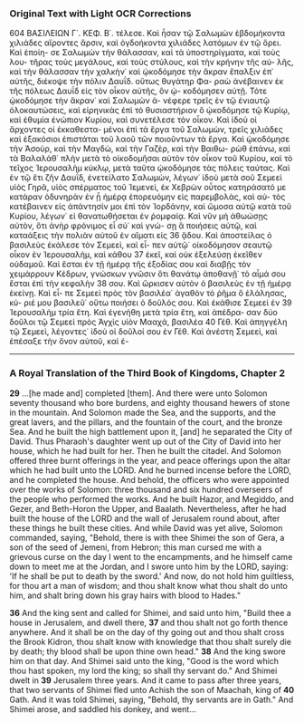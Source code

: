 ### Original Text with Light OCR Corrections

604 ΒΑΣΙΛΕΙΩΝ Γ΄. ΚΕΦ. Β΄.
τέλεσε. Καὶ ἦσαν τῷ Σαλωμὼν ἑβδομήκοντα χιλιάδες αἴροντες
ἄρσιν, καὶ ὀγδοήκοντα χιλιάδες λατόμων ἐν τῷ ὄρει. Καὶ ἐποίη-
σε Σαλωμὼν τὴν θάλασσαν, καὶ τὰ ὑποστηρίγματα, καὶ τοὺς λου-
τῆρας τοὺς μεγάλους, καὶ τοὺς στύλους, καὶ τὴν κρήνην τῆς αὐ-
λῆς, καὶ τὴν θάλασσαν τὴν χαλκὴν˙ καὶ ᾠκοδόμησε τὴν ἄκραν
ἔπαλξιν ἐπ᾿ αὐτῆς, διέκοψε τὴν πόλιν Δαυΐδ. οὕτως θυγάτηρ Φα-
ραὼ ἀνέβαινεν ἐκ τῆς πόλεως Δαυΐδ εἰς τὸν οἶκον αὐτῆς, ὃν ᾠ-
κοδόμησεν αὐτῇ. Τότε ᾠκοδόμησε τὴν ἄκραν˙ καὶ Σαλωμὼν ἀ-
νέφερε τρεῖς ἐν τῷ ἐνιαυτῷ ὁλοκαυτώσεις, καὶ εἰρηνικὰς ἐπὶ τὸ
θυσιαστήριον ὃ ᾠκοδόμησε τῷ Κυρίῳ, καὶ ἐθυμία ἐνώπιον Κυρίου,
καὶ συνετέλεσε τὸν οἶκον. Καὶ ἰδοὺ οἱ ἄρχοντες οἱ ἐκκαθεστα-
μένοι ἐπὶ τὰ ἔργα τοῦ Σαλωμὼν, τρεῖς χιλιάδες καὶ ἑξακόσιοι
ἐπιστάται τοῦ λαοῦ τῶν ποιοῦντων τὰ ἔργα. Καὶ ᾠκοδόμησε
τὴν Ἀσοὺρ, καὶ τὴν Μαγδὼ, καὶ τὴν Γαζὲρ, καὶ τὴν Βαιθω-
ρὼθ ἐπάνω, καὶ τὰ Βαλαλάθ˙ πλὴν μετὰ τὸ οἰκοδομῆσαι αὐτὸν
τὸν οἶκον τοῦ Κυρίου, καὶ τὸ τεῖχος Ἱερουσαλὴμ κύκλῳ, μετὰ
ταῦτα ᾠκοδόμησε τὰς πόλεις ταύτας. Καὶ ἐν τῷ ἔτι ζῆν Δαυΐδ,
ἐνετείλατο Σαλωμὼν, λέγων˙ ἰδοὺ μετὰ σοῦ Σεμεεὶ υἱὸς Γηρᾶ,
υἱὸς σπέρματος τοῦ Ἰεμενεὶ, ἐκ Χεβρὼν οὗτος κατηράσατό με
κατάραν ὀδυνηρὰν ἐν ᾗ ἡμέρᾳ ἐπορευόμην εἰς παρεμβολὰς, καὶ αὐ-
τὸς κατέβαινεν εἰς ἀπάντησίν μοι ἐπὶ τὸν Ἰορδάνην, καὶ ὤμοσα
αὐτῷ κατὰ τοῦ Κυρίου, λέγων˙ εἰ θανατωθήσεται ἐν ῥομφαίᾳ.
Καὶ νῦν μὴ ἀθωώσῃς αὐτὸν, ὅτι ἀνὴρ φρόνιμος εἶ σύ˙ καὶ γνώ-
σῃ ἃ ποιήσεις αὐτῷ, καὶ καταάξεις τὴν πολιὰν αὐτοῦ ἐν αἵματι εἰς
36 ᾅδου. Καὶ ἀποστείλας ὁ βασιλεὺς ἐκάλεσε τὸν Σεμεεὶ, καὶ εἶ-
πεν αὐτῷ˙ οἰκοδόμησον σεαυτῷ οἶκον ἐν Ἱερουσαλὴμ, καὶ κάθου
37 ἐκεῖ, καὶ οὐκ ἐξελεύσῃ ἐκεῖθεν οὐδαμοῦ. Καὶ ἔσται ἐν τῇ ἡμέρᾳ
τῆς ἐξοδίας σου καὶ διαβῇς τὸν χειμάρρουν Κέδρων, γνώσκων
γνῶσιν ὅτι θανάτῳ ἀποθανῇ˙ τὸ αἷμά σου ἔσται ἐπὶ τὴν κεφαλὴν
38 σου. Καὶ ὤρκισεν αὐτὸν ὁ βασιλεὺς ἐν τῇ ἡμέρᾳ ἐκείνῃ. Καὶ εἶ-
πε Σεμεεὶ πρὸς τὸν βασιλέα˙ ἀγαθὸν τὸ ῥῆμα ὃ ἐλάλησας, κύ-
ριέ μου βασιλεῦ˙ οὕτω ποιήσει ὁ δοῦλός σου. Καὶ ἐκάθισε Σεμεεὶ ἐν
39 Ἱερουσαλὴμ τρία ἔτη. Καὶ ἐγενήθη μετὰ τρία ἔτη, καὶ ἀπέδρα-
σαν δύο δοῦλοι τῷ Σεμεεὶ πρὸς Ἀγχὶς υἱὸν Μααχά, βασιλέα
40 Γέθ. Καὶ ἀπηγγέλη τῷ Σεμεεὶ, λέγοντες˙ ἰδοὺ οἱ δοῦλοί σου ἐν
Γέθ. Καὶ ἀνέστη Σεμεεὶ, καὶ ἐπέσαξε τὴν ὄνον αὐτοῦ, καὶ ἐ-

---

### A Royal Translation of the Third Book of Kingdoms, Chapter 2

**29** ...[he made and] completed [them].
And there were unto Solomon seventy thousand who bore burdens, and eighty thousand hewers of stone in the mountain.
And Solomon made the Sea, and the supports, and the great lavers, and the pillars, and the fountain of the court, and the bronze Sea. And he built the high battlement upon it, [and] he separated the City of David. Thus Pharaoh's daughter went up out of the City of David into her house, which he had built for her. Then he built the citadel. And Solomon offered three burnt offerings in the year, and peace offerings upon the altar which he had built unto the LORD. And he burned incense before the LORD, and he completed the house.
And behold, the officers who were appointed over the works of Solomon: three thousand and six hundred overseers of the people who performed the works.
And he built Hazor, and Megiddo, and Gezer, and Beth-Horon the Upper, and Baalath. Nevertheless, after he had built the house of the LORD and the wall of Jerusalem round about, after these things he built these cities.
And while David was yet alive, Solomon commanded, saying, "Behold, there is with thee Shimei the son of Gera, a son of the seed of Jemeni, from Hebron; this man cursed me with a grievous curse on the day I went to the encampments, and he himself came down to meet me at the Jordan, and I swore unto him by the LORD, saying: 'If he shall be put to death by the sword.' And now, do not hold him guiltless, for thou art a man of wisdom; and thou shalt know what thou shalt do unto him, and shalt bring down his gray hairs with blood to Hades."

**36** And the king sent and called for Shimei, and said unto him, "Build thee a house in Jerusalem, and dwell there, **37** and thou shalt not go forth thence anywhere. And it shall be on the day of thy going out and thou shalt cross the Brook Kidron, thou shalt know with knowledge that thou shalt surely die by death; thy blood shall be upon thine own head." **38** And the king swore him on that day. And Shimei said unto the king, "Good is the word which thou hast spoken, my lord the king; so shall thy servant do." And Shimei dwelt in **39** Jerusalem three years. And it came to pass after three years, that two servants of Shimei fled unto Achish the son of Maachah, king of **40** Gath. And it was told Shimei, saying, "Behold, thy servants are in Gath." And Shimei arose, and saddled his donkey, and went...